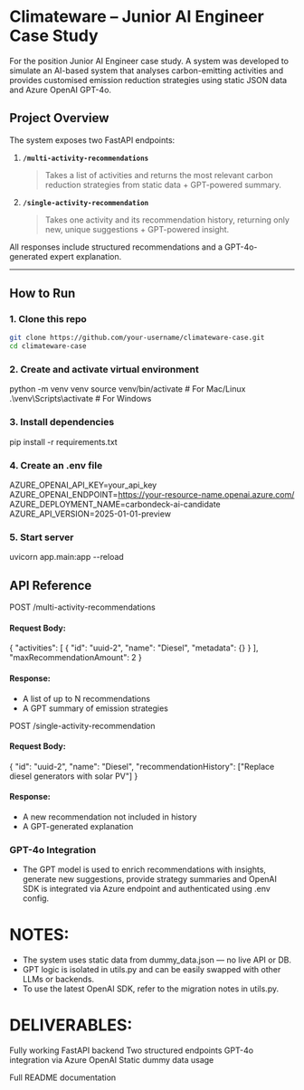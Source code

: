 # Climateware – Junior AI Engineer Case Study

For the position Junior AI Engineer case study. A system was developed to simulate an AI-based system that analyses carbon-emitting activities and provides customised emission reduction strategies using static JSON data and Azure OpenAI GPT-4o.

## Project Overview

The system exposes two FastAPI endpoints:

1. **`/multi-activity-recommendations`**  
   > Takes a list of activities and returns the most relevant carbon reduction strategies from static data + GPT-powered summary.

2. **`/single-activity-recommendation`**  
   > Takes one activity and its recommendation history, returning only new, unique suggestions + GPT-powered insight.

All responses include structured recommendations and a GPT-4o-generated expert explanation.

---

## How to Run

### 1. Clone this repo
```bash
git clone https://github.com/your-username/climateware-case.git
cd climateware-case

```

### 2. Create and activate virtual environment

python -m venv venv
source venv/bin/activate        # For Mac/Linux
.\venv\Scripts\activate         # For Windows

### 3. Install dependencies

pip install -r requirements.txt

### 4. Create an .env file

AZURE_OPENAI_API_KEY=your_api_key
AZURE_OPENAI_ENDPOINT=https://your-resource-name.openai.azure.com/
AZURE_DEPLOYMENT_NAME=carbondeck-ai-candidate
AZURE_API_VERSION=2025-01-01-preview

### 5. Start server

uvicorn app.main:app --reload

##  API Reference
 POST /multi-activity-recommendations
 #### Request Body:
 {
  "activities": [
    {
      "id": "uuid-2",
      "name": "Diesel",
      "metadata": {}
    }
  ],
  "maxRecommendationAmount": 2
}

 #### Response:

- A list of up to N recommendations
- A GPT summary of emission strategies

 POST /single-activity-recommendation
 #### Request Body:
 {
  "id": "uuid-2",
  "name": "Diesel",
  "recommendationHistory": ["Replace diesel generators with solar PV"]
}
  #### Response: 
 - A new recommendation not included in history
 - A GPT-generated explanation

### GPT-4o Integration
- The GPT model is used to enrich recommendations with insights, generate new suggestions, provide strategy summaries and OpenAI SDK is integrated via Azure endpoint and authenticated using .env config.

# NOTES:
- The system uses static data from dummy_data.json — no live API or DB.
- GPT logic is isolated in utils.py and can be easily swapped with other LLMs or backends.
- To use the latest OpenAI SDK, refer to the migration notes in utils.py.

# DELIVERABLES:

 Fully working FastAPI backend
 Two structured endpoints
 GPT-4o integration via Azure OpenAI
 Static dummy data usage

 Full README documentation
